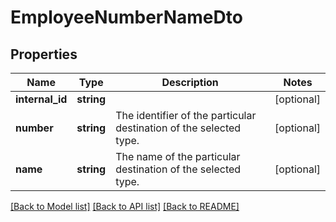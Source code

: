 # EmployeeNumberNameDto

## Properties
Name | Type | Description | Notes
------------ | ------------- | ------------- | -------------
**internal_id** | **string** |  | [optional] 
**number** | **string** | The identifier of the particular destination of the selected type. | [optional] 
**name** | **string** | The name of the particular destination of the selected type. | [optional] 

[[Back to Model list]](../README.md#documentation-for-models) [[Back to API list]](../README.md#documentation-for-api-endpoints) [[Back to README]](../README.md)


